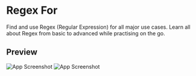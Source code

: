 # Regex For

Find and use Regex (Regular Expression) for all major use cases. Learn all about Regex
from basic to advanced while practising on the go.

## Preview

![App Screenshot]('./assets/screenshot/shot1.png)
![App Screenshot]('./assets/screenshot/shot2.png)

